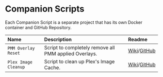 # Companion Scripts

Each Companion Script is a separate project that has its own Docker container and GitHub Repository.

| Name                 | Description                                           | Readme                                                                                   |
|:---------------------|:------------------------------------------------------|:-----------------------------------------------------------------------------------------|
| `PMM Overlay Reset`  | Script to completely remove all PMM applied Overlays. | [Wiki](scripts/overlay-reset.md)/[GitHub](https://github.com/meisnate12/PMM-overlay-reset.md)  |
| `Plex Image Cleanup` | Script to clean up Plex's Image Cache.                | [Wiki](scripts/image-cleanup.md)/[GitHub](https://github.com/meisnate12/Plex-Image-Cleanup) |
